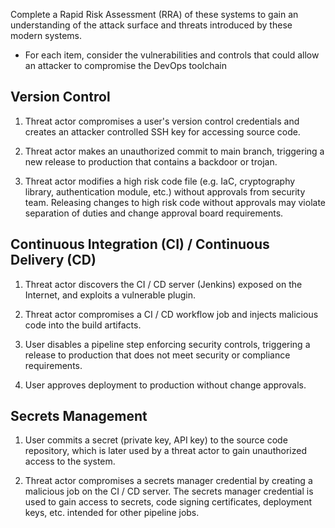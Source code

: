 Complete a Rapid Risk Assessment (RRA) of these systems to gain an understanding of the  attack surface and threats introduced by these modern systems.
- For each item, consider the vulnerabilities and controls that could allow an attacker to compromise the DevOps toolchain

## Version Control

1. Threat actor compromises a user's version control credentials and creates an attacker controlled SSH key for accessing source code.

1. Threat actor makes an unauthorized commit to main branch, triggering a new release to production that contains a backdoor or trojan.

1. Threat actor modifies a high risk code file (e.g. IaC, cryptography library, authentication module, etc.) without approvals from security team. Releasing changes to high risk code without approvals may violate separation of duties and change approval board requirements.

## Continuous Integration (CI) / Continuous Delivery (CD)

1. Threat actor discovers the CI / CD server (Jenkins) exposed on the Internet, and exploits a vulnerable plugin.

1. Threat actor compromises a CI / CD workflow job and injects malicious code into the build artifacts.

1. User disables a pipeline step enforcing security controls, triggering a release to production that does not meet security or compliance requirements.

1. User approves deployment to production without change approvals.

## Secrets Management

1. User commits a secret (private key, API key) to the source code repository, which is later used by a threat actor to gain unauthorized access to the system.

1. Threat actor compromises a secrets manager credential by creating a malicious job on the CI / CD server. The secrets manager credential is used to gain access to secrets, code signing certificates, deployment keys, etc. intended for other pipeline jobs.
